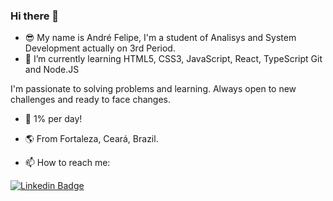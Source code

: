 ### Hi there 👋
- 😎 My name is André Felipe, I'm a student of Analisys and System Development actually on 3rd Period.
- 🌱 I’m currently learning HTML5, CSS3, JavaScript, React, TypeScript Git and Node.JS



I'm passionate to solving problems and learning. Always open to new challenges 
and ready to face changes.

- 👊 1% per day! 
- 🌎 From Fortaleza, Ceará, Brazil.

- 📫 How to reach me:

 [![Linkedin Badge](https://img.shields.io/badge/-LinkedIn-blue?style=flat-square&logo=Linkedin&logoColor=white&link=https://www.linkedin.com/in/andrefps/)](https://www.linkedin.com/in/andrefps/1/) 


